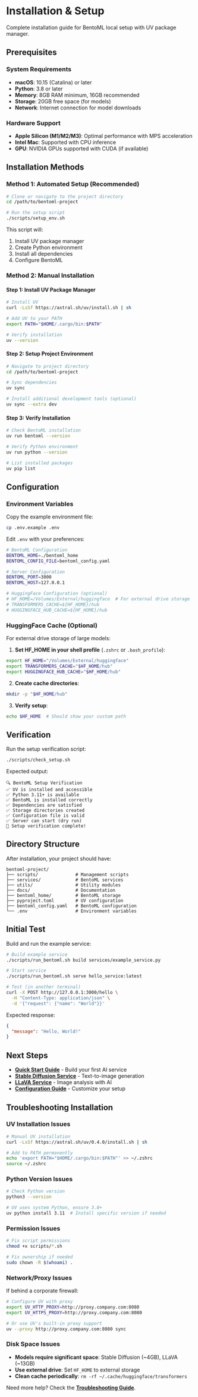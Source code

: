 # Installation & Setup

Complete installation guide for BentoML local setup with UV package manager.

## Prerequisites

### System Requirements
- **macOS**: 10.15 (Catalina) or later
- **Python**: 3.8 or later
- **Memory**: 8GB RAM minimum, 16GB recommended
- **Storage**: 20GB free space (for models)
- **Network**: Internet connection for model downloads

### Hardware Support
- **Apple Silicon (M1/M2/M3)**: Optimal performance with MPS acceleration
- **Intel Mac**: Supported with CPU inference
- **GPU**: NVIDIA GPUs supported with CUDA (if available)

## Installation Methods

### Method 1: Automated Setup (Recommended)

```bash
# Clone or navigate to the project directory
cd /path/to/bentoml-project

# Run the setup script
./scripts/setup_env.sh
```

This script will:
1. Install UV package manager
2. Create Python environment  
3. Install all dependencies
4. Configure BentoML

### Method 2: Manual Installation

#### Step 1: Install UV Package Manager
```bash
# Install UV
curl -LsSf https://astral.sh/uv/install.sh | sh

# Add UV to your PATH
export PATH="$HOME/.cargo/bin:$PATH"

# Verify installation
uv --version
```

#### Step 2: Setup Project Environment
```bash
# Navigate to project directory
cd /path/to/bentoml-project

# Sync dependencies
uv sync

# Install additional development tools (optional)
uv sync --extra dev
```

#### Step 3: Verify Installation
```bash
# Check BentoML installation
uv run bentoml --version

# Verify Python environment
uv run python --version

# List installed packages
uv pip list
```

## Configuration

### Environment Variables

Copy the example environment file:
```bash
cp .env.example .env
```

Edit `.env` with your preferences:
```bash
# BentoML Configuration
BENTOML_HOME=./bentoml_home
BENTOML_CONFIG_FILE=bentoml_config.yaml

# Server Configuration
BENTOML_PORT=3000
BENTOML_HOST=127.0.0.1

# HuggingFace Configuration (optional)
# HF_HOME=/Volumes/External/huggingface  # For external drive storage
# TRANSFORMERS_CACHE=${HF_HOME}/hub
# HUGGINGFACE_HUB_CACHE=${HF_HOME}/hub
```

### HuggingFace Cache (Optional)

For external drive storage of large models:

1. **Set HF_HOME in your shell profile** (`.zshrc` or `.bash_profile`):
```bash
export HF_HOME="/Volumes/External/huggingface"
export TRANSFORMERS_CACHE="$HF_HOME/hub"
export HUGGINGFACE_HUB_CACHE="$HF_HOME/hub"
```

2. **Create cache directories**:
```bash
mkdir -p "$HF_HOME/hub"
```

3. **Verify setup**:
```bash
echo $HF_HOME  # Should show your custom path
```

## Verification

Run the setup verification script:
```bash
./scripts/check_setup.sh
```

Expected output:
```
🔍 BentoML Setup Verification
✅ UV is installed and accessible
✅ Python 3.11+ is available
✅ BentoML is installed correctly
✅ Dependencies are satisfied
✅ Storage directories created
✅ Configuration file is valid
✅ Server can start (dry run)
🎉 Setup verification complete!
```

## Directory Structure

After installation, your project should have:
```
bentoml-project/
├── scripts/              # Management scripts
├── services/             # BentoML services
├── utils/                # Utility modules
├── docs/                 # Documentation
├── bentoml_home/         # BentoML storage
├── pyproject.toml        # UV configuration
├── bentoml_config.yaml   # BentoML configuration
└── .env                  # Environment variables
```

## Initial Test

Build and run the example service:
```bash
# Build example service
./scripts/run_bentoml.sh build services/example_service.py

# Start service
./scripts/run_bentoml.sh serve hello_service:latest

# Test (in another terminal)
curl -X POST http://127.0.0.1:3000/hello \
  -H "Content-Type: application/json" \
  -d '{"request": {"name": "World"}}'
```

Expected response:
```json
{
  "message": "Hello, World!"
}
```

## Next Steps

- **[Quick Start Guide](quick-start.md)** - Build your first AI service
- **[Stable Diffusion Service](stable-diffusion.md)** - Text-to-image generation
- **[LLaVA Service](llava-service.md)** - Image analysis with AI
- **[Configuration Guide](configuration.md)** - Customize your setup

## Troubleshooting Installation

### UV Installation Issues
```bash
# Manual UV installation
curl -LsSf https://astral.sh/uv/0.4.0/install.sh | sh

# Add to PATH permanently
echo 'export PATH="$HOME/.cargo/bin:$PATH"' >> ~/.zshrc
source ~/.zshrc
```

### Python Version Issues
```bash
# Check Python version
python3 --version

# UV uses system Python, ensure 3.8+
uv python install 3.11  # Install specific version if needed
```

### Permission Issues
```bash
# Fix script permissions
chmod +x scripts/*.sh

# Fix ownership if needed
sudo chown -R $(whoami) .
```

### Network/Proxy Issues
If behind a corporate firewall:
```bash
# Configure UV with proxy
export UV_HTTP_PROXY=http://proxy.company.com:8080
export UV_HTTPS_PROXY=http://proxy.company.com:8080

# Or use UV's built-in proxy support
uv --proxy http://proxy.company.com:8080 sync
```

### Disk Space Issues
- **Models require significant space**: Stable Diffusion (~4GB), LLaVA (~13GB)
- **Use external drive**: Set `HF_HOME` to external storage
- **Clean cache periodically**: `rm -rf ~/.cache/huggingface/transformers`

Need more help? Check the **[Troubleshooting Guide](troubleshooting.md)**.